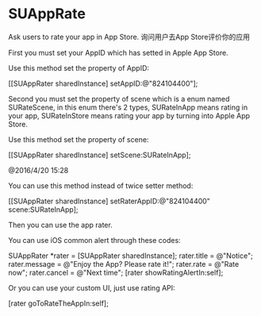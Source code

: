 # SUAppRate
Ask users to rate your app in App Store. 询问用户去App Store评价你的应用


First you must set your AppID which has setted in Apple App Store.

Use this method set the property of AppID:

[[SUAppRater sharedInstance] setAppID:@"824104400"];


Second you must set the property of scene which is a enum named SURateScene, in this enum there's 2 types, SURateInApp means rating in your app, SURateInStore means rating your app by turning into Apple App Store.

Use this method set the property of scene:

[[SUAppRater sharedInstance] setScene:SURateInApp];

@2016/4/20 15:28

You can use this method instead of twice setter method:

[[SUAppRater sharedInstance] setRaterAppID:@"824104400" scene:SURateInApp];


Then you can use the app rater.

You can use iOS common alert through these codes:

SUAppRater *rater = [SUAppRater sharedInstance];
rater.title = @"Notice";
rater.message = @"Enjoy the App? Please rate it!";
rater.rate = @"Rate now";
rater.cancel = @"Next time";
[rater showRatingAlertIn:self];


Or you can use your custom UI, just use rating API:

[rater goToRateTheAppIn:self];